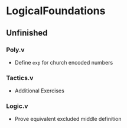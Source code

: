 # LogicalFoundations

## Unfinished
### Poly.v
* Define `exp` for church encoded numbers
### Tactics.v
* Additional Exercises
### Logic.v
* Prove equivalent excluded middle definition
